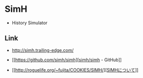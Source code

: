 # SimH
- History Simulator

## Link
- http://simh.trailing-edge.com/
- [[https://github.com/simh/simh][simh/simh - GitHub]]

- [[http://roguelife.org/~fujita/COOKIES/SIMH/][SIMHについて]]
